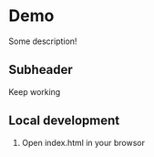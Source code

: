 # Demo

Some description! 


## Subheader

Keep working

## Local development

1. Open index.html in your browsor